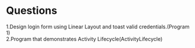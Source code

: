 <h1>Questions</h1>
1.Design login form using Linear Layout and toast valid credentials.(Program 1)<br>
2.Program that demonstrates Activity Lifecycle(ActivityLifecycle)

